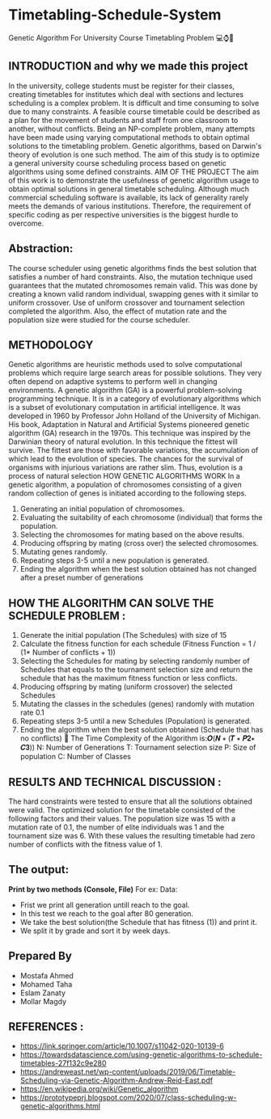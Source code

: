 # Timetabling-Schedule-System

Genetic Algorithm For University Course Timetabling Problem 💻⌚🏫



## INTRODUCTION and why we made this project

In the university, college students must be register for their classes, creating 
timetables for institutes which deal with sections and lectures scheduling is a 
complex problem. It is difficult and time consuming to solve due to many 
constraints. A feasible course timetable could be described as a plan for the 
movement of students and staff from one classroom to another, without
conflicts. Being an NP-complete problem, many attempts have been made using 
varying computational methods to obtain optimal solutions to the timetabling 
problem. Genetic algorithms, based on Darwin's theory of evolution is one such 
method. The aim of this study is to optimize a general university course 
scheduling process based on genetic algorithms using some defined constraints.
AIM OF THE PROJECT
The aim of this work is to demonstrate the usefulness of genetic algorithm usage 
to obtain optimal solutions in general timetable scheduling. Although much 
commercial scheduling software is available, its lack of generality rarely meets the 
demands of various institutions.
Therefore, the requirement of specific coding as per respective universities is the 
biggest hurdle to overcome.


## Abstraction:
The course scheduler using genetic algorithms finds the best solution that satisfies 
a number of hard constraints. Also, the mutation technique used guarantees that
the mutated chromosomes remain valid. This was done by creating a known valid 
random individual, swapping genes with it similar to uniform crossover. Use of 
uniform crossover and tournament selection completed the algorithm. Also, the 
effect of mutation rate and the population size were studied for the course 
scheduler.


## METHODOLOGY 
Genetic algorithms are heuristic methods used to solve computational problems
which require large search areas for possible solutions. They very often depend 
on adaptive systems to perform well in changing environments. 
A genetic algorithm (GA) is a powerful problem-solving programming technique. It
is in a category of evolutionary algorithms which is a subset of evolutionary 
computation in artificial intelligence. It was developed in 1960 by Professor John 
Holland of the University of Michigan. His book, Adaptation in Natural and 
Artificial Systems pioneered genetic algorithm (GA) research in the 1970s. This 
technique was inspired by the Darwinian theory of natural evolution. In this 
technique the fittest will survive. The fittest are those with favorable variations, 
the accumulation of which lead to the evolution of species. The chances for the
survival of organisms with injurious variations are rather slim. Thus, evolution is a 
process of natural selection
HOW GENETIC ALGORITHMS WORK
In a genetic algorithm, a population of chromosomes consisting of a given random
collection of genes is initiated according to the following steps.
1. Generating an initial population of chromosomes.
2. Evaluating the suitability of each chromosome (individual) that forms the 
population.
3. Selecting the chromosomes for mating based on the above results.
4. Producing offspring by mating (cross over) the selected chromosomes.
5. Mutating genes randomly.
6. Repeating steps 3-5 until a new population is generated.
7. Ending the algorithm when the best solution obtained has not changed  after a preset number of generations


## HOW THE ALGORITHM CAN SOLVE THE SCHEDULE PROBLEM :
1. Generate the initial population (The Schedules) with size of 15
2. Calculate the fitness function for each schedule 
(Fitness Function = 1 / (1* Number of conflicts + 1))
3. Selecting the Schedules for mating by selecting randomly number of 
Schedules that equals to the tournament selection size and return the 
schedule that has the maximum fitness function or less conflicts.
4. Producing offspring by mating (uniform crossover) the selected Schedules 
5. Mutating the classes in the schedules (genes) randomly with mutation rate 
0.1
6. Repeating steps 3-5 until a new Schedules (Population) is generated.
7. Ending the algorithm when the best solution obtained (Schedule that has 
no conflicts)
 The Time Complexity of the Algorithm is:𝑶(𝑵 ∗ (𝑻 ∗ 𝑷𝟐∗ 𝑪𝟑))
N: Number of Generations
T: Tournament selection size
P: Size of population 
C: Number of Classes
 


## RESULTS AND TECHNICAL DISCUSSION :
The hard constraints were tested to ensure that all the solutions obtained were
valid. The optimized solution for the timetable consisted of the following factors 
and their values. The population size was 15 with a mutation rate of 0.1, the 
number of elite individuals was 1 and the tournament size was 6. With these
values the resulting timetable had zero number of conflicts with the fitness value
of 1.


## The output:
**Print by two methods (Console, File)**
For ex: Data:
- Frist we print all generation untill reach to the goal.
- In this test we reach to the goal after 80 generation.
- We take the best solution(the Schedule that has fitness (1)) and print 
it.
- We split it by grade and sort it by week days.



## Prepared By
- Mostafa Ahmed
- Mohamed Taha
- Eslam Zanaty
- Mollar Magdy







## REFERENCES : 
- https://link.springer.com/article/10.1007/s11042-020-10139-6
- https://towardsdatascience.com/using-genetic-algorithms-to-schedule-timetables-27f132c9e280
- https://andreweast.net/wp-content/uploads/2019/06/Timetable-Scheduling-via-Genetic-Algorithm-Andrew-Reid-East.pdf
- https://en.wikipedia.org/wiki/Genetic_algorithm
- https://prototypeprj.blogspot.com/2020/07/class-scheduling-w-genetic-algorithms.html

